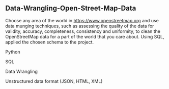 ## Data-Wrangling-Open-Street-Map-Data

Choose any area of the world in https://www.openstreetmap.org and use data munging techniques, such as assessing the quality of the data for validity, accuracy, completeness, consistency and uniformity, to clean the OpenStreetMap data for a part of the world that you care about. Using SQL, applied the chosen schema to the project.

Python

SQL

Data Wrangling

Unstructured data format (JSON, HTML, XML)
